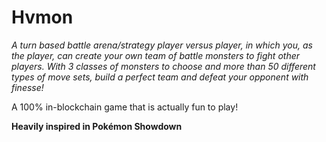 # Hvmon
*A turn based battle arena/strategy player versus player, in which you, as the player, can create
your own team of battle monsters to fight other players. With 3 classes of monsters to choose and more 
than 50 different types of move sets, build a perfect team and defeat your opponent with finesse!*


A 100% in-blockchain game that is actually fun to play!


**Heavily inspired in Pokémon Showdown**
